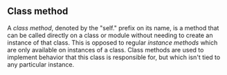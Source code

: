 ## Class method

A *class method*, denoted by the "self." prefix on its name, is a method that can be called directly on a class or module without needing to create an instance of that class. This is opposed to regular *instance methods* which are only available on instances of a class. Class methods are used to implement behavior that this class is responsible for, but which isn't tied to any particular instance.